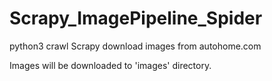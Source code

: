 # Scrapy_ImagePipeline_Spider
python3 crawl Scrapy  download images from autohome.com

Images will be downloaded to 'images' directory. 
